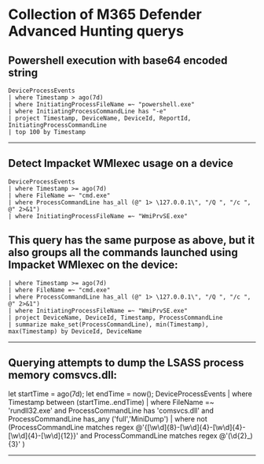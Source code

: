 # Collection of M365 Defender Advanced Hunting querys

## Powershell execution with base64 encoded string

```
DeviceProcessEvents
| where Timestamp > ago(7d)
| where InitiatingProcessFileName =~ "powershell.exe"
| where InitiatingProcessCommandLine has "-e"
| project Timestamp, DeviceName, DeviceId, ReportId, InitiatingProcessCommandLine
| top 100 by Timestamp
```

-----------

## Detect Impacket WMIexec usage on a device

```
DeviceProcessEvents
| where Timestamp >= ago(7d)
| where FileName =~ "cmd.exe"
| where ProcessCommandLine has_all (@" 1> \127.0.0.1\", "/Q ", "/c ", @" 2>&1")
| where InitiatingProcessFileName =~ "WmiPrvSE.exe"
```

## This query has the same purpose as above, but it also groups all the commands launched using Impacket WMIexec on the device:

```
| where Timestamp >= ago(7d)
| where FileName =~ "cmd.exe"
| where ProcessCommandLine has_all (@" 1> \127.0.0.1\", "/Q ", "/c ", @" 2>&1")
| where InitiatingProcessFileName =~ "WmiPrvSE.exe"
| project DeviceName, DeviceId, Timestamp, ProcessCommandLine
| summarize make_set(ProcessCommandLine), min(Timestamp), max(Timestamp) by DeviceId, DeviceName
```
-----------

## Querying attempts to dump the LSASS process memory comsvcs.dll:

let startTime = ago(7d);
let endTime = now();
DeviceProcessEvents
| where Timestamp between (startTime..endTime)
| where FileName =~ 'rundll32.exe'
and ProcessCommandLine has 'comsvcs.dll'
and ProcessCommandLine has_any ('full','MiniDump')
| where not (ProcessCommandLine matches regex @'{[\w\d]{8}-[\w\d]{4}-[\w\d]{4}-[\w\d]{4}-[\w\d]{12}}'
and ProcessCommandLine matches regex @'(\d{2}_){3}' )

------------
